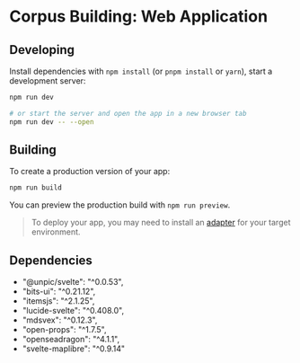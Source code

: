 # Corpus Building: Web Application

## Developing

Install dependencies with `npm install` (or `pnpm install` or `yarn`), start a development server:

```bash
npm run dev

# or start the server and open the app in a new browser tab
npm run dev -- --open
```

## Building

To create a production version of your app:

```bash
npm run build
```

You can preview the production build with `npm run preview`.

> To deploy your app, you may need to install an [adapter](https://kit.svelte.dev/docs/adapters)
> for your target environment.

## Dependencies

- "@unpic/svelte": "^0.0.53",
- "bits-ui": "^0.21.12",
- "itemsjs": "^2.1.25",
- "lucide-svelte": "^0.408.0",
- "mdsvex": "^0.12.3",
- "open-props": "^1.7.5",
- "openseadragon": "^4.1.1",
- "svelte-maplibre": "^0.9.14"
